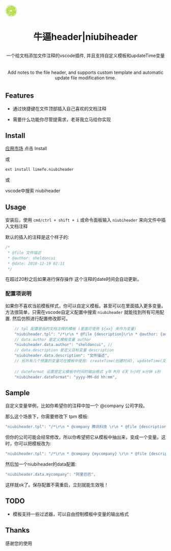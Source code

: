 <p>
    <a href="https://marketplace.visualstudio.com/items?itemName=limefe.niubiheader">
      <img alt="logo" width="36" height="36" src="https://github.com/cuiyongjian/vscode-niubiheader/raw/master/icon.png" alt="umall">
    </a>
</p>
<h1 align="center">
    牛逼header|niubiheader
</h1>

<p align="center" style="margin: 30px 0 35px;">一个给文档添加文件注释的vscode插件, 并且支持自定义模板和updateTime变量</p>
<p align="center" style="margin: 30px 0 35px;">Add notes to the file header, and supports custom template and automatic update file modification time.</p>


## Features

* 通过快捷键在文件顶部插入自己喜欢的文档注释

* 需要什么功能你尽管提需求，老哥我立马给你实现

## Install

[应用市场](https://marketplace.visualstudio.com/items?itemName=limefe.niubiheader#overview) 点击 Install

或

```bash
ext install limefe.niubiheader
```

或

vscode中搜索 niubiheader

## Usage

安装后，使用 `cmd/ctrl + shift + i` 或命令面板输入 `niubiheader` 来向文件中插入文档注释

默认的插入的注释是这个样子的:

```js
/*
 * @file 文件描述
 * @author: sheldoncui
 * @date: 2018-12-19 02:11
 */
```

在超过20秒之后如果进行保存操作 这个注释的date时间会自动更新。

### 配置项说明

如果你不喜欢当前模板样式，你可以自定义模板。甚至可以在里面插入更多变量。
方法很简单，只需在vscode自定义配置中搜索 `niubiheader` 就能找到所有可用配置. 然后仿照进行配置修改即可。

```js
    // tpl 配置是指的文档注释的模板 (里面可使用 ${xx} 来作为变量)
    "niubiheader.tpl": "/*\r\n * @file {description}\r\n * @author: {author}\r\n * @date: {updateTime}\r\n */\r\n"
    // data.author 是定义模板变量 author
    "niubiheader.data.author": "sheldoncui", // 
    // data.description 是定义目标变量 description
    "niubiheader.data.description": "文件描述",
    // 另外有几个预置的变量可在模板中使用: createTime(创建时间), updateTime(文档最后更新时间)

    // dateFormat 设置是定义模板中时间的输出格式 y年 M月 d天 h小时 m分钟 s秒
    "niubiheader.dateFormat": "yyyy-MM-dd hh:mm",
```

## Sample

自定义变量举例，比如你希望你的注释中加一个 @company 公司字段。

那么这个场景下，你需要修改下 tpm 模板:

```js
"niubiheader.tpl": "/*\r\n * @company 腾讯科技 \r\n * @file {description}\r\n * @author: {author}\r\n * @date: {updateTime}\r\n */\r\n"
```

但你的公司可能会经常修改，所以你希望把它从模板中抽出来，变成一个变量。这时，你可以把模板改为:

```js
"niubiheader.tpl": "/*\r\n * @company {mycompany} \r\n * @file {description}\r\n * @author: {author}\r\n * @date: {updateTime}\r\n */\r\n"
```

然后加一个niubiheader的data配置:

```js
"niubiheader.data.mycompany": "阿里巴巴",
```

这样就ok了。保存配置不需重启，立刻就能生效哦！


## TODO

* 模板支持一些过滤器，可以自由控制模板中变量的输出格式

## Thanks

感谢您的使用
